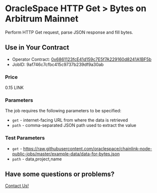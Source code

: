 # OracleSpace HTTP Get > Bytes on Arbitrum Mainnet

Perform HTTP Get request, parse JSON response and fill bytes.

## Use in Your Contract

- Operator Contract: [0x6861123fcE41d159c7E5f7A229160d8241A1BF5b](https://arbiscan.io/address/0x6861123fcE41d159c7E5f7A229160d8241A1BF5b)
- JobID: 9af746c7cfbc415c9737b239df9a30ab

### Price

0.15 LINK

### Parameters

The job requires the following parameters to be specified:

- `get` - internet-facing URL from where the data is retrieved
- `path` - comma-separated JSON path used to extract the value

### Test Parameters

- `get` - https://raw.githubusercontent.com/oraclespace/chainlink-node-public-jobs/master/example-data/data-for-bytes.json
- `path` - data,project,name

## Have some questions or problems?

[Contact Us!](https://github.com/oraclespace/chainlink-node-public-jobs#contact-us)
